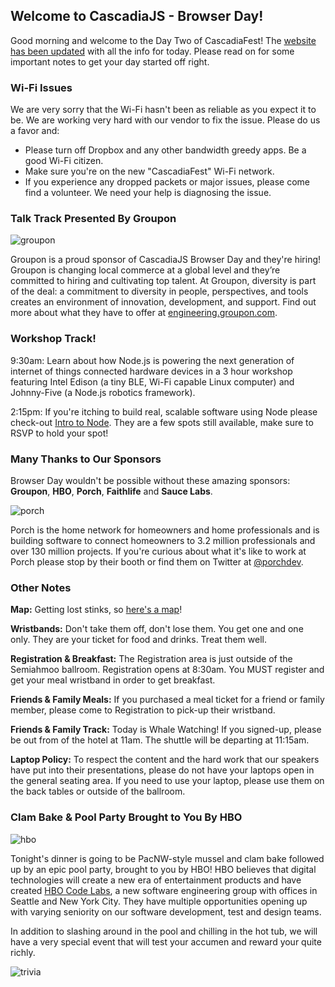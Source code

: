 ## Welcome to CascadiaJS - Browser Day!

Good morning and welcome to the Day Two of CascadiaFest! The [website has been updated](http://2015.cascadiajs.com/) with all the info for today. Please read on for some important notes to get your day started off right.

### Wi-Fi Issues

We are very sorry that the Wi-Fi hasn't been as reliable as you expect it to be. We are working very hard with our vendor to fix the issue. Please do us a favor and:

* Please turn off Dropbox and any other bandwidth greedy apps. Be a good Wi-Fi citizen.
* Make sure you're on the new "CascadiaFest" Wi-Fi network.
* If you experience any dropped packets or major issues, please come find a volunteer. We need your help is diagnosing the issue.


### Talk Track Presented By Groupon

![groupon](http://2015.cascadiajs.com/assets/img/sponsors/groupon/600.png)

Groupon is a proud sponsor of CascadiaJS Browser Day and they're hiring! Groupon is changing local commerce at a global level and they’re committed to hiring and cultivating top talent. At Groupon, diversity is part of the deal: a commitment to diversity in people, perspectives, and tools creates an environment of innovation, development, and support. Find out more about what they have to offer at [engineering.groupon.com](http://engineering.groupon.com).

### Workshop Track!

9:30am: Learn about how Node.js is powering the next generation of internet of things connected hardware devices in a 3 hour workshop featuring Intel Edison (a tiny BLE, Wi-Fi capable Linux computer) and Johnny-Five (a Node.js robotics framework).

2:15pm: If you're itching to build real, scalable software using Node please check-out [Intro to Node](http://2015.cascadiajs.com/news/intro-to-node). They are a few spots still available, make sure to RSVP to hold your spot!

### Many Thanks to Our Sponsors

Browser Day wouldn't be possible without these amazing sponsors: **Groupon**, **HBO**, **Porch**, **Faithlife** and **Sauce Labs**. 

![porch](http://2015.cascadiajs.com/assets/img/sponsors/porch/600.jpg)

Porch is the home network for homeowners and home professionals and is building software to connect homeowners to 3.2 million professionals and over 130 million projects. If you're curious about what it's like to work at Porch please stop by their booth or find them on Twitter at [@porchdev](https://twitter.com/porchdev). 

### Other Notes

**Map:** Getting lost stinks, so [here's a map](http://2015.cascadiajs.com/assets/img/semiahmoo-map.png)!

**Wristbands:** Don't take them off, don't lose them. You get one and one only. They are your ticket for food and drinks. Treat them well.

**Registration & Breakfast:** The Registration area is just outside of the Semiahmoo ballroom. Registration opens at 8:30am. You MUST register and get your meal wristband in order to get breakfast. 

**Friends & Family Meals:** If you purchased a meal ticket for a friend or family member, please come to Registration to pick-up their wristband. 

**Friends & Family Track:** Today is Whale Watching! If you signed-up, please be out from of the hotel at 11am. The shuttle will be departing at 11:15am. 

**Laptop Policy:** To respect the content and the hard work that our speakers have put into their presentations, please do not have your laptops open in the general seating area. If you need to use your laptop, please use them on the back tables or outside of the ballroom.

### Clam Bake & Pool Party Brought to You By HBO

![hbo](http://2015.cascadiajs.com/assets/img/sponsors/hbo/400.png)

Tonight's dinner is going to be PacNW-style mussel and clam bake followed up by an epic pool party, brought to you by HBO! HBO believes that digital technologies will create a new era of entertainment products and have created [HBO Code Labs](http://codelabs.us), a new software engineering group with offices in Seattle and New York City.  They have multiple opportunities opening up with varying seniority on our software development, test and design teams.

In addition to slashing around in the pool and chilling in the hot tub, we will have a very special event that will test your accumen and reward your quite richly.

![trivia](http://2015.cascadiajs.com/assets/img/trivia_meme.png)


